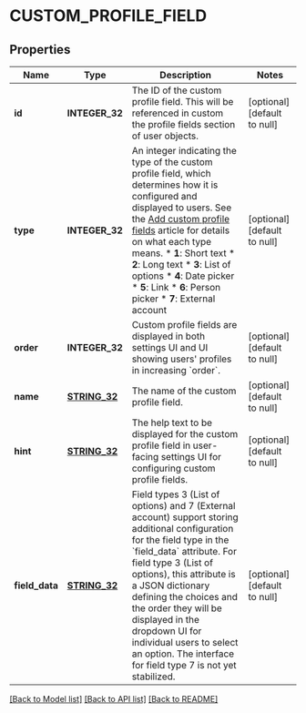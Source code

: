 # CUSTOM_PROFILE_FIELD

## Properties
Name | Type | Description | Notes
------------ | ------------- | ------------- | -------------
**id** | **INTEGER_32** | The ID of the custom profile field.  This will be referenced in custom the profile fields section of user objects.  | [optional] [default to null]
**type** | **INTEGER_32** | An integer indicating the type of the custom profile field, which determines how it is configured and displayed to users.  See the [Add custom profile fields](/help/add-custom-profile-fields) article for details on what each type means.  * **1**: Short text * **2**: Long text * **3**: List of options * **4**: Date picker * **5**: Link * **6**: Person picker * **7**: External account  | [optional] [default to null]
**order** | **INTEGER_32** | Custom profile fields are displayed in both settings UI and UI showing users&#39; profiles in increasing &#x60;order&#x60;.  | [optional] [default to null]
**name** | [**STRING_32**](STRING_32.md) | The name of the custom profile field.  | [optional] [default to null]
**hint** | [**STRING_32**](STRING_32.md) | The help text to be displayed for the custom profile field in user-facing settings UI for configuring custom profile fields.  | [optional] [default to null]
**field_data** | [**STRING_32**](STRING_32.md) | Field types 3 (List of options) and 7 (External account) support storing additional configuration for the field type in the &#x60;field_data&#x60; attribute.  For field type 3 (List of options), this attribute is a JSON dictionary defining the choices and the order they will be displayed in the dropdown UI for individual users to select an option.  The interface for field type 7 is not yet stabilized.  | [optional] [default to null]

[[Back to Model list]](../README.md#documentation-for-models) [[Back to API list]](../README.md#documentation-for-api-endpoints) [[Back to README]](../README.md)


